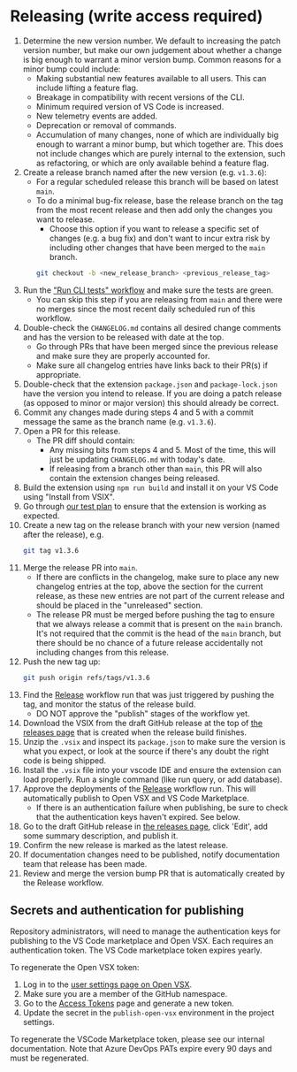 # Releasing (write access required)

1. Determine the new version number. We default to increasing the patch version number, but make our own judgement about whether a change is big enough to warrant a minor version bump. Common reasons for a minor bump could include:
    * Making substantial new features available to all users. This can include lifting a feature flag.
    * Breakage in compatibility with recent versions of the CLI.
    * Minimum required version of VS Code is increased.
    * New telemetry events are added.
    * Deprecation or removal of commands.
    * Accumulation of many changes, none of which are individually big enough to warrant a minor bump, but which together are. This does not include changes which are purely internal to the extension, such as refactoring, or which are only available behind a feature flag.
1. Create a release branch named after the new version (e.g. `v1.3.6`):
    * For a regular scheduled release this branch will be based on latest `main`.
    * To do a minimal bug-fix release, base the release branch on the tag from the most recent release and then add only the changes you want to release.
        * Choose this option if you want to release a specific set of changes (e.g. a bug fix) and don't want to incur extra risk by including other changes that have been merged to the `main` branch.
        ```bash
        git checkout -b <new_release_branch> <previous_release_tag>
        ```
1. Run the ["Run CLI tests" workflow](https://github.com/github/vscode-codeql/actions/workflows/cli-test.yml) and make sure the tests are green.
    * You can skip this step if you are releasing from `main` and there were no merges since the most recent daily scheduled run of this workflow.
1. Double-check the `CHANGELOG.md` contains all desired change comments and has the version to be released with date at the top.
    * Go through PRs that have been merged since the previous release and make sure they are properly accounted for.
    * Make sure all changelog entries have links back to their PR(s) if appropriate.
1. Double-check that the extension `package.json` and `package-lock.json` have the version you intend to release. If you are doing a patch release (as opposed to minor or major version) this should already be correct.
1. Commit any changes made during steps 4 and 5 with a commit message the same as the branch name (e.g. `v1.3.6`).
1. Open a PR for this release.
    * The PR diff should contain:
        * Any missing bits from steps 4 and 5. Most of the time, this will just be updating `CHANGELOG.md` with today's date.
        * If releasing from a branch other than `main`, this PR will also contain the extension changes being released.
1. Build the extension using `npm run build` and install it on your VS Code using "Install from VSIX".
1. Go through [our test plan](./test-plan.md) to ensure that the extension is working as expected.
1. Create a new tag on the release branch with your new version (named after the release), e.g.
    ```bash
    git tag v1.3.6
    ```
1. Merge the release PR into `main`.
    * If there are conflicts in the changelog, make sure to place any new changelog entries at the top, above the section for the current release, as these new entries are not part of the current release and should be placed in the "unreleased" section.
    * The release PR must be merged before pushing the tag to ensure that we always release a commit that is present on the `main` branch. It's not required that the commit is the head of the `main` branch, but there should be no chance of a future release accidentally not including changes from this release.
1. Push the new tag up:
    ```bash
    git push origin refs/tags/v1.3.6
    ```
1. Find the [Release](https://github.com/github/vscode-codeql/actions?query=workflow%3ARelease) workflow run that was just triggered by pushing the tag, and monitor the status of the release build.
    * DO NOT approve the "publish" stages of the workflow yet.
1. Download the VSIX from the draft GitHub release at the top of [the releases page](https://github.com/github/vscode-codeql/releases) that is created when the release build finishes.
1. Unzip the `.vsix` and inspect its `package.json` to make sure the version is what you expect,
   or look at the source if there's any doubt the right code is being shipped.
1. Install the `.vsix` file into your vscode IDE and ensure the extension can load properly. Run a single command (like run query, or add database).
1. Approve the deployments of the [Release](https://github.com/github/vscode-codeql/actions?query=workflow%3ARelease) workflow run. This will automatically publish to Open VSX and VS Code Marketplace.
    * If there is an authentication failure when publishing, be sure to check that the authentication keys haven't expired. See below.
1. Go to the draft GitHub release in [the releases page](https://github.com/github/vscode-codeql/releases), click 'Edit', add some summary description, and publish it.
1. Confirm the new release is marked as the latest release.
1. If documentation changes need to be published, notify documentation team that release has been made.
1. Review and merge the version bump PR that is automatically created by the Release workflow.

## Secrets and authentication for publishing

Repository administrators, will need to manage the authentication keys for publishing to the VS Code marketplace and Open VSX. Each requires an authentication token. The VS Code marketplace token expires yearly.

To regenerate the Open VSX token:

1. Log in to the [user settings page on Open VSX](https://open-vsx.org/user-settings/namespaces).
1. Make sure you are a member of the GitHub namespace.
1. Go to the [Access Tokens](https://open-vsx.org/user-settings/tokens) page and generate a new token.
1. Update the secret in the `publish-open-vsx` environment in the project settings.

To regenerate the VSCode Marketplace token, please see our internal documentation. Note that Azure DevOps PATs expire every 90 days and must be regenerated.
